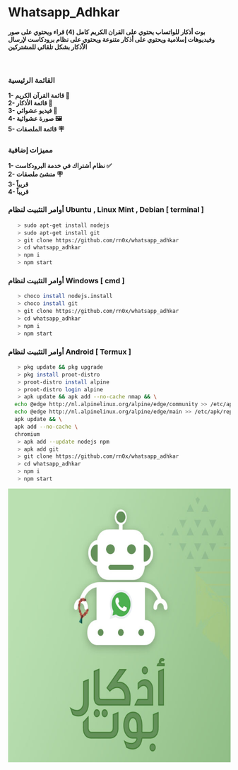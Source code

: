 # Whatsapp_Adhkar
<b>بوت أذكار للواتساب يحتوي على القران الكريم كامل (4) قراء ويحتوي على صور وفيديوهات إسلامية ويحتوي على أذكار متنوعة ويحتوي على نظام برودكاست لإرسال الاّذكار بشكل تلقائي للمشتركين </b><br>
<br><br>


 
### القائمة الرئيسية
<b>1- قائمة القرآن الكريم 📖 </b><br>
<b>2- قائمة الأذكار 📿</b><br>
<b>3- فيديو عشوائي 🎥</b><br>
<b> 4- صورة عشوائية 🖼️ </b><br>
<b> 5- قائمة الملصقات 🪧</b><br>


### مميزات إضافية
<b>1- نظام أشتراك في خدمة البرودكاست ✅</b><br>
<b>2- منشئ ملصقات 🪧</b><br>
<b>3- قريباً</b><br>
<b> 4- قريباً </b><br>

### أوامر التثبيت لنظام Ubuntu , Linux Mint , Debian [ terminal ]

```bash
   > sudo apt-get install nodejs
   > sudo apt-get install git
   > git clone https://github.com/rn0x/whatsapp_adhkar
   > cd whatsapp_adhkar
   > npm i
   > npm start
```

### أوامر التثبيت لنظام Windows [ cmd ]

```bash
   > choco install nodejs.install
   > choco install git
   > git clone https://github.com/rn0x/whatsapp_adhkar
   > cd whatsapp_adhkar
   > npm i
   > npm start
```

### أوامر التثبيت لنظام Android [ Termux ]

```bash
   > pkg update && pkg upgrade
   > pkg install proot-distro
   > proot-distro install alpine
   > proot-distro login alpine
   > apk update && apk add --no-cache nmap && \
  echo @edge http://nl.alpinelinux.org/alpine/edge/community >> /etc/apk/repositories && \
  echo @edge http://nl.alpinelinux.org/alpine/edge/main >> /etc/apk/repositories && \
  apk update && \
  apk add --no-cache \
  chromium
   > apk add --update nodejs npm
   > apk add git
   > git clone https://github.com/rn0x/whatsapp_adhkar
   > cd whatsapp_adhkar
   > npm i
   > npm start
```


<p align="center">
  <img align="center" src="/github/1.jpeg" alt="whatsapp_adhkar" width="654" height="620">
</p>

